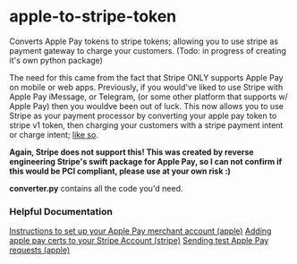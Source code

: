 # apple-to-stripe-token
Converts Apple Pay tokens to stripe tokens; allowing you to use stripe as payment gateway to charge your customers. (Todo: in progress of creating it's own python package)

The need for this came from the fact that Stripe ONLY supports Apple Pay on mobile or web apps. Previously, if you would've liked to use Stripe with Apple Pay iMessage, or Telegram, (or some other platform that supports w/ Apple Pay) then you wouldve been out of luck. 
This now allows you to use Stripe as your payment processor by converting your apple pay token to stripe v1 token, then charging your customers with a stripe payment intent or charge intent; [like so](https://stripe.com/docs/api/payment_methods/create).

**Again, Stripe does not support this!
This was created by reverse engineering Stripe's swift package for Apple Pay, so I can not confirm if this would be PCI compliant, please use at your own risk :)**

**converter.py** contains all the code you'd need.

### Helpful Documentation
[Instructions to set up your Apple Pay merchant account (apple)](https://register.apple.com/resources/messages/msp-api-tutorial/applepay)
[Adding apple pay certs to your Stripe Account (stripe)](https://support.stripe.com/questions/enable-apple-pay-on-your-stripe-account)
[Sending test Apple Pay requests (apple)](https://register.apple.com/resources/messages/msp-api-tutorial/applepay#exercise-send-an-apple-pay-requestbasic-functionality)
